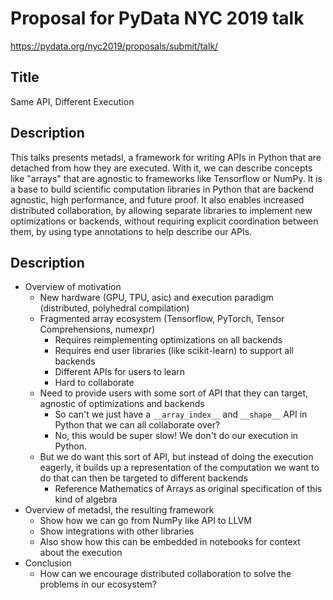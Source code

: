 # Proposal for PyData NYC 2019 talk

https://pydata.org/nyc2019/proposals/submit/talk/


## Title

Same API, Different Execution

## Description

This talks presents metadsl, a framework for writing APIs in Python that are detached from how they are executed. With it, we can describe concepts like "arrays" that are agnostic to frameworks like Tensorflow or NumPy. It is a base to build scientific computation libraries in Python that are backend agnostic, high performance, and future proof. It also enables increased distributed collaboration, by allowing separate libraries to implement new optimizations or backends, without requiring explicit coordination between them, by using type annotations to help describe our APIs.


## Description

* Overview of motivation
    * New hardware (GPU, TPU, asic) and execution paradigm (distributed, polyhedral compilation)
    * Fragmented array ecosystem (Tensorflow, PyTorch, Tensor Comprehensions, numexpr)
        * Requires reimplementing optimizations on all backends
        * Requires end user libraries (like scikit-learn) to support all backends
        * Different APIs for users to learn
        * Hard to collaborate
    * Need to provide users with some sort of API that they can target, agnostic of optimizations and backends
	    * So can't we just have a `__array_index__` and `__shape__` API in Python that we can all collaborate over?
	    * No, this would be super slow! We don't do our execution in Python.
    * But we do want this sort of API, but instead of doing the execution eagerly, it builds up a representation of the computation we want to do that can then be targeted to different backends
	    * Reference Mathematics of Arrays as original specification of this kind of algebra
* Overview of metadsl, the resulting framework
   * Show how we can go from NumPy like API to LLVM
   * Show integrations with other libraries
	* Also show how this can be embedded in notebooks for context about the execution
* Conclusion
	* How can we encourage distributed collaboration to solve the problems in our ecosystem?
 
